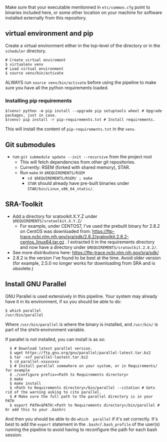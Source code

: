 Make sure that your executable mentionned in `etc/common.cfg` point to binaries included here, or some other location on your machine for software installed externally from this repository.

## virtual environment and pip
Create a virtual environment either in the top-level of the directory or in the `scheduler` directory.
```
# Create virtual enviroment
$ virtualenv venv
# Load virtual environment
$ source venv/bin/activate
```

ALWAYS run `source venv/bin/activate` before using the pipeline to make sure you have all the python requirements loaded.

### Installing pip requirements
```
$(venv) python -m pip install --upgrade pip setuptools wheel # Upgrade packages, just in case.
$(venv) pip install -r pip-requirements.txt # Install requirements.
```
This will install the content of `pip-requirements.txt` in the `venv`.


## Git submodules
- run `git submodule update --init --recursive` from the project root
  - This will fetch dependencies from other git repositories.
  - Currently: RSEM (forked with shared memory), STAR.
  - Run `make` in `$REQUIREMENTS/RSEM`    
    - `cd $REQUIREMENTS/RSEM/ ; make`
    - `STAR` should already have pre-built binaries under `STAR/bin/Linux_x86_64_static/`.

## SRA-Toolkit
  - Add a directory for sratoolkit.X.Y.Z under `$REQUIREMENTS/sratoolkit.X.Y.Z/`
    - For example, under CENTOS7, I've used the prebuilt binary for 2.8.2 on CentOS was downloaded from: https://ftp-trace.ncbi.nlm.nih.gov/sra/sdk/2.8.2/sratoolkit.2.8.2-centos_linux64.tar.gz . I extracted it in the requirements directory and now have a directory under `$REQUIREMENTS/sratoolkit.2.8.2/`. 
   - See more distributions here: https://ftp-trace.ncbi.nlm.nih.gov/sra/sdk/
   - 2.8.2 is the version I've found to be best at the time. Avoid older version (for example, 2.5.0 no longer works for downloading from SRA and is obsolete.)

## Install GNU Parallel
GNU Parallel is used extensively in this pipeline. Your system may already have it in its environment, if so you should be able to do:
```
$ which parallel 
/usr/bin/parallel 
```
Where `/usr/bin/parallel` is where the binary is installed, and `/usr/bin/` is part of the `$PATH` environment variable. 

If parallel is not installed, you can install is as so:
```
  $ # Download latest parallel version.
  $ wget https://ftp.gnu.org/gnu/parallel/parallel-latest.tar.bz2
  $ tar -xvf parallel-lastest.tar.bz2
  $ cd parallel-xxxxxxxx
  $ # Install parallel somewhere on your system, or in Requirements/ for example
  $ ./configure prefix=<Path to Requirements directory>
  $ make
  $ make install
  $ <Path to Requirements directory>/bin/parallel --citation # Gets rid of the warning asking to cite parallel.
  $ # Make sure the full path to the parallel directory is in your PATH
  $ export PATH=$PATH:<Path to Requirements directory>/bin/parallel # Or add this to your .bashrc
```

And then you should be able to do `which  parallel` if it's set correctly. It's best to add the `export` statement in the `.bashr`/`.bash_profile` of the user(s) running the pipeline to avoid having to reconfigure the path for each bash session.
